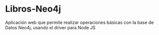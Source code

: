 # Libros-Neo4j
Aplicación web que permite realizar operaciones básicas con la base de Datos Neo4j, usando el driver para Node JS 
